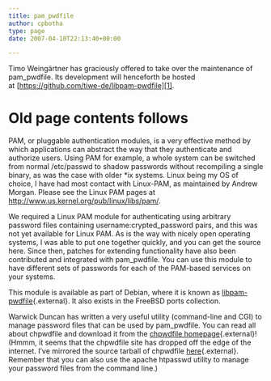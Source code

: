 ```yaml
---
title: pam_pwdfile
author: cpbotha
type: page
date: 2007-04-10T22:13:40+00:00

---
```

Timo Weingärtner has graciously offered to take over the maintenance of pam_pwdfile. Its development will henceforth be hosted at [https://github.com/tiwe-de/libpam-pwdfile][1].

# Old page contents follows

PAM, or pluggable authentication modules, is a very effective method by which applications can abstract the way that they authenticate and authorize users. Using PAM for example, a whole system can be switched from normal /etc/passwd to shadow passwords without recompiling a single binary, as was the case with older *ix systems. Linux being my OS of choice, I have had most contact with Linux-PAM, as maintained by Andrew Morgan. Please see the Linux PAM pages at <http://www.us.kernel.org/pub/linux/libs/pam/>.

We required a Linux PAM module for authenticating using arbitrary password files containing username:crypted\_password pairs, and this was not yet available for Linux PAM. As is the way with nicely open operating systems, I was able to put one together quickly, and you can get the source here. Since then, patches for extending functionality have also been contributed and integrated with pam\_pwdfile. You can use this module to have different sets of passwords for each of the PAM-based services on your systems.

This module is available as part of Debian, where it is known as [libpam-pwdfile][2]{.external}. It also exists in the FreeBSD ports collection.

Warwick Duncan has written a very useful utility (command-line and CGI) to manage password files that can be used by pam_pwdfile. You can read all about chpwdfile and download it from the [chpwdfile homepage][3]{.external}! (Hmmm, it seems that the chpwdfile site has dropped off the edge of the internet. I&#8217;ve mirrored the source tarball of chpwdfile [here][4]{.external}. Remember that you can also use the apache htpasswd utility to manage your password files from the command line.)

 [1]: https://github.com/tiwe-de/libpam-pwdfile "pam-pwdfile github"
 [2]: http://packages.debian.org/unstable/admin/libpam-pwdfile.html
 [3]: http://eclipse.che.uct.ac.za/chpwdfile/
 [4]: http://cpbotha.net/files/mirror/chpwdfile-0.24.tar.gz